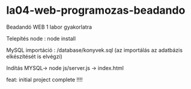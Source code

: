 # la04-web-programozas-beadando
Beadandó WEB 1 labor gyakorlatra

Telepítés node : node install

MySQL importáció : /database/konyvek.sql  (az importálás az adatbázis elkészítését is elvégzi)

Indítás MYSQL-> node js/server.js -> index.html

feat: initial project complete  !!!!

